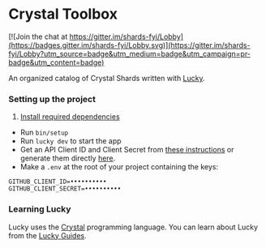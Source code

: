 # Crystal Toolbox

[![Join the chat at https://gitter.im/shards-fyi/Lobby](https://badges.gitter.im/shards-fyi/Lobby.svg)](https://gitter.im/shards-fyi/Lobby?utm_source=badge&utm_medium=badge&utm_campaign=pr-badge&utm_content=badge)

An organized catalog of Crystal Shards written with [Lucky](https://luckyframework.org).

### Setting up the project

1. [Install required dependencies](http://luckyframework.org/guides/installing.html#install-required-dependencies)
* Run `bin/setup`
* Run `lucky dev` to start the app
* Get an API Client ID and Client Secret from [these instructions](https://developer.github.com/v3/oauth_authorizations/#create-a-new-authorization) or generate them directly [here](https://github.com/settings/developers).
* Make a `.env` at the root of your project containing the keys:

```
GITHUB_CLIENT_ID=••••••••••
GITHUB_CLIENT_SECRET=••••••••••
```

### Learning Lucky

Lucky uses the [Crystal](https://crystal-lang.org) programming language. You can learn about Lucky from the [Lucky Guides](http://luckyframework.org/guides).
